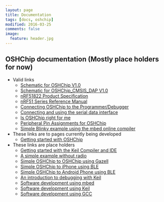 ```yaml
---
layout: page
title: Documentation
tags: [docs, oshchip]
modified: 2016-03-25
comments: false
image:
  feature: header.jpg
---
```


## OSHChip documentation (Mostly place holders for now)

* Valid links
  * <a href="OSHChip_V1.0___Schematic.PDF" target="_blank">Schematic for OSHChip V1.0</a>
  * <a href="OSHChip_CMSIS-DAP_V1.0___Schematic_Prints.PDF" target="_blank">Schematic for OSHChip_CMSIS_DAP V1.0</a>
  * [nRF51822 Product Specification](https://www.nordicsemi.com/eng/nordic/download_resource/20339/13/41227812)
  * [nRF51 Series Reference Manual](https://www.nordicsemi.com/eng/nordic/download_resource/20337/12/45450728)
  * [Connecting OSHChip to the Programmer/Debugger](OSHChip_Connections.html)
  * [Connecting and using the serial data interface](OSHChip_CMSIS_DAP_V1.0_Serial_Data_Interface.html)
  * [Is OSHChip right for me](/docs/Is_OSHChip_right_for_me.html)
  * [Peripheral Pin Assignments for OSHChip](OSHChip_Pin_Assignments.html)
  * [Simple Blinky example using the mbed online compiler](mbed_Blinky.html)
* These links are to pages currently being developed
  * [Getting started with OSHChip](/docs/Getting_started_with_OSHChip.html)
* These links are place holders
  * [Getting started with the Keil Compiler and IDE](Sorry_not_yet_written.html)
  * [A simple example without radio](Sorry_not_yet_written.html)
  * [Simple OSHChip to OSHChip using Gazell](Sorry_not_yet_written.html)
  * [Simple OSHChip to iPhone using BLE](Sorry_not_yet_written.html)
  * [Simple OSHChip to Android Phone using BLE](Sorry_not_yet_written.html)
  * [An introduction to debugging with Keil](Sorry_not_yet_written.html)
  * [Software development using mbed](Sorry_not_yet_written.html)
  * [Software development using Keil](Sorry_not_yet_written.html)
  * [Software development using GCC](Sorry_not_yet_written.html)
